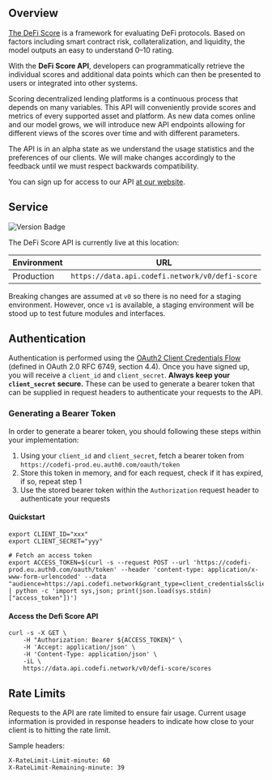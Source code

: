 ## Overview

[The DeFi Score](https://defiscore.io/) is a framework for evaluating DeFi protocols. Based on factors including smart contract risk, collateralization, and liquidity, the model outputs an easy to understand 0–10 rating.

With the **DeFi Score API**, developers can programmatically retrieve the individual scores and additional data points which can then be presented to users or integrated into other systems.

Scoring decentralized lending platforms is a continuous process that depends on many variables.
This API will conveniently provide scores and metrics of every supported asset and platform.
As new data comes online and our model grows, we will introduce new API endpoints allowing for
different views of the scores over time and with different parameters.

The API is in an alpha state as we understand the usage statistics and the preferences of our clients.
We will make changes accordingly to the feedback until we must respect backwards compatibility.

You can sign up for access to our API [at our website](https://codefi.consensys.net/data).

## Service

<img src="https://img.shields.io/badge/version-0.0.6-blue"
     alt="Version Badge"
     style="margin-left:0" />

The DeFi Score API is currently live at this location:

| Environment | URL                                             |
| ----------- | ----------------------------------------------- |
| Production  | `https://data.api.codefi.network/v0/defi-score` |

Breaking changes are assumed at `v0` so there is no need for a staging environment.
However, once `v1` is available, a staging environment will be stood up to test future modules and interfaces.

## Authentication

Authentication is performed using the [OAuth2 Client Credentials Flow](https://auth0.com/docs/flows/concepts/client-credentials) (defined in OAuth 2.0 RFC 6749, section 4.4). Once you have signed up, you will receive a `client_id` and `client_secret`. **Always keep your `client_secret` secure.** These can be used to generate a bearer token that can be supplied in request headers to authenticate your requests to the API.

### Generating a Bearer Token

In order to generate a bearer token, you should following these steps within your implementation:

1. Using your `client_id` and `client_secret`, fetch a bearer token from `https://codefi-prod.eu.auth0.com/oauth/token`
1. Store this token in memory, and for each request, check if it has expired, if so, repeat step 1
1. Use the stored bearer token within the `Authorization` request header to authenticate your requests

#### Quickstart
```curl
export CLIENT_ID="xxx"
export CLIENT_SECRET="yyy"

# Fetch an access token
export ACCESS_TOKEN=$(curl -s --request POST --url 'https://codefi-prod.eu.auth0.com/oauth/token' --header 'content-type: application/x-www-form-urlencoded' --data "audience=https://api.codefi.network&grant_type=client_credentials&client_id=$CLIENT_ID&client_secret=$CLIENT_SECRET" | python -c 'import sys,json; print(json.load(sys.stdin)["access_token"])')
```

#### Access the Defi Score API
```curl
curl -s -X GET \
    -H "Authorization: Bearer ${ACCESS_TOKEN}" \
    -H 'Accept: application/json' \
    -H 'Content-Type: application/json' \
    -iL \
    https://data.api.codefi.network/v0/defi-score/scores
```

## Rate Limits

Requests to the API are rate limited to ensure fair usage. Current usage information is provided in response headers to indicate how close to your client is to hitting the rate limit.

Sample headers:

```
X-RateLimit-Limit-minute: 60
X-RateLimit-Remaining-minute: 39
```
